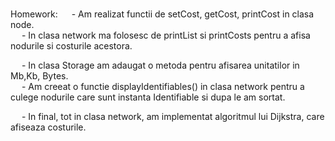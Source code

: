 #
Homework:
         &emsp; - Am realizat functii de setCost, getCost, printCost in clasa node. <br />
     &emsp; - In clasa network ma folosesc de printList si printCosts pentru a afisa nodurile si costurile acestora. <br />
    
   &emsp; - In clasa Storage am adaugat o metoda pentru afisarea unitatilor in Mb,Kb, Bytes.   <br />
  &emsp; - Am creeat o functie  displayIdentifiables()  in clasa network pentru a culege nodurile care sunt instanta Identifiable si dupa le am sortat. <br />
   
  &emsp; - In final, tot in clasa network, am implementat algoritmul lui Dijkstra, care afiseaza costurile. <br />
        
